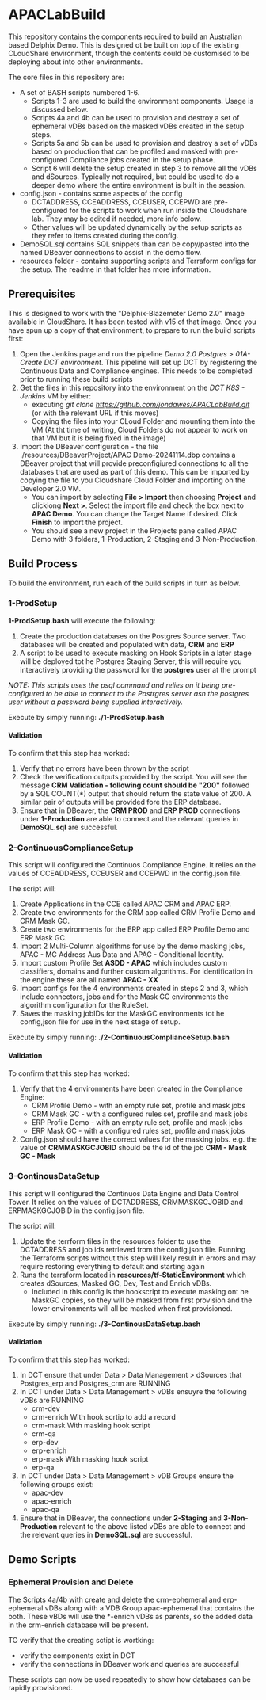# APACLabBuild

This repository contains the components required to build an Australian based Delphix Demo. This is designed ot be built on top of the existing CLoudShare environment, though the contents could be customised to be deploying about into other environments.

The core files in this repository are:
- A set of BASH scripts numbered 1-6. 
    - Scripts 1-3 are used to build the environment components. Usage is discussed below.
    - Scripts 4a and 4b can be used to provision and destroy a set of ephemeral vDBs based on the masked vDBs created in the setup steps.
    - Scripts 5a and 5b can be used to provision and destroy a set of vDBs based on production that can be profiled and masked with pre-configured Compliance jobs created in the setup phase.
    - Script 6 will delete the setup created in step 3 to remove all the vDBs and dSources. Typically not required, but could be used to do a deeper demo where the entire environment is built in the session.
- config.json - contains some aspects of the config
    -  DCTADDRESS, CCEADDRESS, CCEUSER, CCEPWD are pre-configured for the scripts to work when run inside the Cloudshare lab. They may be edited if needed, more info below. 
    - Other values will be updated dynamically by the setup scripts as they refer to items created during the config.
- DemoSQL.sql contains SQL snippets than can be copy/pasted into the named DBeaver connections to assist in the demo flow.
- resources folder - contains supporting scripts and Terraform configs for the setup. The readme in that folder has more information.

## Prerequisites
This is designed to work with the "Delphix-Blazemeter Demo 2.0" image available in CloudShare. It has been tested with v15 of that image. Once you have spun up a copy of that environment, to prepare to run the build scripts first:
1. Open the Jenkins page and run the pipeline *Demo 2.0 Postgres > 01A-Create DCT environment*. This pipeline will set up DCT by registering the Continuous Data and Compliance engines. This needs to be completed prior to running these build scripts
2. Get the files in this repository into the environment on the *DCT K8S - Jenkins* VM by either:
    - executing *git clone https://github.com/jondawes/APACLabBuild.git* (or with the relevant URL if this moves)
    - Copying the files into your CLoud Folder and mounting them into the VM (At tht time of writing, Cloud Folders do not appear to work on that VM but it is being fixed in the image)
3. Import the DBeaver configuration - the file ./resources/DBeaverProject/APAC Demo-20241114.dbp contains a DBeaver project that will provide preconfigiured connections to all the databases that are used as part of this demo. This can be imported by copying the file to you Cloudshare Cloud Folder and importing on the Developer 2.0 VM.
    - You can import by selecting **File > Import** then choosing **Project** and clickiong **Next >**. Select the import file and check the box next to **APAC Demo**. You can change the Target Name if desired. Click **Finish** to import the project.
    - You should see a new project in the Projects pane called APAC Demo with 3 folders, 1-Production, 2-Staging and 3-Non-Production.

## Build Process
To build the environment, run each of the build scripts in turn as below.

### 1-ProdSetup
**1-ProdSetup.bash** will execute the following:
1. Create the production databases on the Postgres Source server. Two databases will be created and populated with data, **CRM** and **ERP**
2. A script to be used to execute masking on Hook Scripts in a later stage will be deployed tot he Postgres Staging Server, this will require you interactively providing the password for the **postgres** user at the prompt

*NOTE: This scripts uses the psql command and relies on it being pre-configured to be able to connect to the Postrgres server asn the postgres user without a password being supplied interactively.*

Execute by simply running:
**./1-ProdSetup.bash**

#### Validation
To confirm that this step has worked:
1. Verify that no errors have been thrown by the script
2. Check the verification outputs provided by the script. You will see the message **CRM Validation - following count should be "200"** followed by a SQL COUNT(*) output that should return the state value of 200. A similar pair of outputs will be provided fore the ERP database.
3. Ensure that in DBeaver, the **CRM PROD** and **ERP PROD** connections under **1-Production** are able to connect and the relevant queries in **DemoSQL.sql** are successful.

### 2-ContinuousComplianceSetup
This script will configured the Continuos Compliance Engine. It relies on the values of CCEADDRESS, CCEUSER and CCEPWD in the config.json file.

The script will:
1. Create Applications in the CCE called APAC CRM and APAC ERP.
2. Create two environments for the CRM app called CRM Profile Demo and CRM Mask GC.
3. Create two environments for the ERP app called ERP Profile Demo and ERP Mask GC.
4. Import 2 Multi-Column algorithms for use by the demo masking jobs, APAC - MC Address Aus Data and APAC - Conditional Identity.
5. Import custom Profile Set **ASDD - APAC** which includes custom classifiers, domains and further custom algorithms. For identification in the engine these are all named **APAC - XX**
6. Import configs for the 4 environments created in steps 2 and 3, which include connectors, jobs and for the Mask GC environments the algorithm configuration for the RuleSet.
7. Saves the masking jobIDs for the MaskGC environments tot he config,json file for use in the next stage of setup.

Execute by simply running:
**./2-ContinuousComplianceSetup.bash**

#### Validation
To confirm that this step has worked:
1. Verify that the 4 environments have been created in the Compliance Engine:
    - CRM Profile Demo - with an empty rule set, profile and mask jobs
    - CRM Mask GC - with a configured rules set, profile and mask jobs
    - ERP Profile Demo - with an empty rule set, profile and mask jobs
    - ERP Mask GC - with a configured rules set, profile and mask jobs
2. Config.json should have the correct values for the masking jobs. e.g. the value of **CRMMASKGCJOBID** should be the id of the job **CRM - Mask GC - Mask**

### 3-ContinousDataSetup
This script will configured the Continuos Data Engine and Data Control Tower. It relies on the values of DCTADDRESS, CRMMASKGCJOBID and ERPMASKGCJOBID in the config.json file.

The script will:
1. Update the terrform files in the resources folder to use the DCTADDRESS and job ids retrieved from the config.json file. Running the Terraform scripts without this step will likely result in errors and may require restoring everything to default and starting again
2. Runs the terraform located in **resources/tf-StaticEnvironment** which creates dSources, Masked GC, Dev, Test and Enrich vDBs. 
    - Included in this config is the hookscript to execute masking ont he MaskGC copies, so they will be masked from first provision and the lower environments will all be masked when first provisioned.

Execute by simply running:
**./3-ContinousDataSetup.bash**

#### Validation
To confirm that this step has worked:
1. In DCT ensure that under Data > Data Management > dSources that Postgres_erp and Postgres_crm are RUNNING
2. In DCT under Data > Data Management > vDBs ensuyre the following vDBs are RUNNING
    - crm-dev
    - crm-enrich      With hook scrtip to add a record
    - crm-mask        With masking hook script
    - crm-qa
    - erp-dev
    - erp-enrich
    - erp-mask        With masking hook script
    - erp-qa
3. In DCT under Data > Data Management > vDB Groups ensure the following groups exist:
    - apac-dev
    - apac-enrich
    - apac-qa
4. Ensure that in DBeaver, the connections under **2-Staging** and **3-Non-Production** relevant to the above listed vDBs are able to connect and the relevant queries in **DemoSQL.sql** are successful.


## Demo Scripts

### Ephemeral Provision and Delete
The Scripts 4a/4b with create and delete the crm-ephemeral and erp-ephemeral vDBs along with a VDB Group apac-ephemeral that contains the both. These vBDs will use the *-enrich vDBs as parents, so the added data in the crm-enrich database will be present.

TO verify that the creating sctipt is wortking:
- verify the components exist in DCT
- verify the connections in DBeaver work and queries are successful

These scripts can now be used repeatedly to show how databases can be rapidly provisioned.

